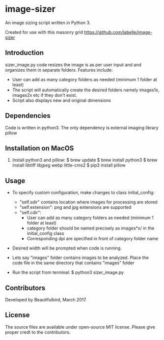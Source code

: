 # image-sizer
An image sizing script written in Python 3.

Created for use with this masonry grid https://github.com/labelle/image-sizer

## Introduction

sizer_image.py code resizes the image is as per user input and and organizes them in separate folders. Features include: 
- User can add as many category folders as needed (minimum 1 folder at least)
- The script will automatically create the desired folders namely images1x, images2x etc if they don't exist. 
- Script also displays new and original dimensions

## Dependencies

Code is written in python3. The only dependency is external imaging library pillow

## Installation on MacOS

1. Install python3 and pillow:
	$ brew update
	$ brew install python3
	$ brew install libtiff libjpeg webp little-cms2
	$ pip3 install pillow

## Usage
- To specify custom configuration, make changes to class initial_config:
	- "self.sdir" contains location where images for processing are stored
	- "self.extension": png and jpg extensions are supported
	- "self.cdir":
		- User can add as many category folders as needed (minimum 1 folder at least)
		- category folder should be named precisely as images*x/ in the initial_config class
		- Corresponding dpi are specified in front of category folder name

- Desired width will be prompted when code is running.

- Lets say "images" folder contains images to be analyzed. Place the code file in the same directory that contains "images" folder 

- Run the script from terminal:
	$ python3 sizer_image.py

## Contributors

Developed by Beautifulbird, March 2017.

## License

The source files are available under open-source MIT license. Please give proper credt to the contributors.
